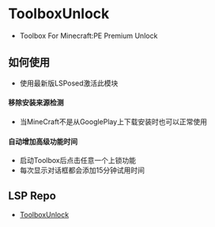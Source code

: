 # ToolboxUnlock
- Toolbox For Minecraft:PE Premium Unlock

## 如何使用

- 使用最新版LSPosed激活此模块

#### 移除安装来源检测

- 当MineCraft不是从GooglePlay上下载安装时也可以正常使用

#### 自动增加高级功能时间

- 启动Toolbox后点击任意一个上锁功能
- 每次显示对话框都会添加15分钟试用时间

## LSP Repo

- [ToolboxUnlock](https://github.com/Xposed-Modules-Repo/com.luckyzyx.toolboxunlock/)

